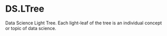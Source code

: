 # DS.LTree
Data Science Light Tree. Each light-leaf of the tree is an individual concept or topic of data science. 
